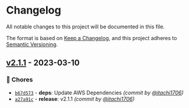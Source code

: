 # Changelog
All notable changes to this project will be documented in this file.

The format is based on [Keep a Changelog](https://keepachangelog.com/en/1.0.0/),
and this project adheres to [Semantic Versioning](https://semver.org/spec/v2.0.0.html).

## [v2.1.1] - 2023-03-10
### :wrench: Chores
- [`b67d573`](https://github.com/itachi1706/ZNXHelpers/commit/b67d573d0ce4737f9871b085a4afe0d9cf82ccc0) - **deps**: Update AWS Dependencies *(commit by [@itachi1706](https://github.com/itachi1706))*
- [`a27a91c`](https://github.com/itachi1706/ZNXHelpers/commit/a27a91c5c8eeb9a0d4f11dcdcda71e74d3aa4c73) - **release**: v2.1.1 *(commit by [@itachi1706](https://github.com/itachi1706))*


[v2.1.1]: https://github.com/itachi1706/ZNXHelpers/compare/v2.1.0...v2.1.1